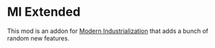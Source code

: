 # MI Extended

This mod is an addon for [Modern Industrialization](https://github.com/AztechMC/Modern-Industrialization) that adds a bunch of random new features.